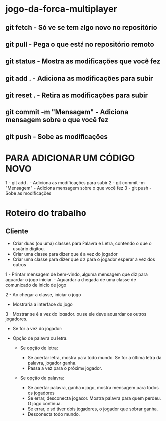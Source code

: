 # jogo-da-forca-multiplayer

## git fetch - Só ve se tem algo novo no repositório

## git pull - Pega o que está no repositório remoto

## git status - Mostra as modificações que você fez

## git add . - Adiciona as modificações para subir

## git reset . - Retira as modificações para subir

## git commit -m "Mensagem" - Adiciona mensagem sobre o que você fez

## git push - Sobe as modificações

# PARA ADICIONAR UM CÓDIGO NOVO

1 - git add . - Adiciona as modificações para subir
2 - git commit -m "Mensagem" - Adiciona mensagem sobre o que você fez
3 - git push - Sobe as modificações
# Roteiro do trabalho

## Cliente

- Criar duas (ou uma) classes para Palavra e Letra, contendo o que o usuário digitou.
- Criar uma classe para dizer que é a vez do jogador
- Criar uma classe para dizer que diz para o jogador esperar a vez dos outros

1 - Printar mensagem de bem-vindo, alguma mensagem que diz para aguardar o jogo iniciar. - Aguardar a chegada de uma classe de comunicado de inicio de jogo

2 - Ao chegar a classe, iniciar o jogo

- Mostraria a interface do jogo

3 - Mostrar se é a vez do jogador, ou se ele deve aguardar os outros jogadores.

- Se for a vez do jogador:
- Opção de palavra ou letra.

  - Se opção de letra:
    - Se acertar letra, mostra para todo mundo. Se for a última letra da palavra, jogador ganha.
    - Passa a vez para o próximo jogador.

  - Se opção de palavra:
    - Se acertar palavra, ganha o jogo, mostra mensagem para todos os jogadores
    - Se errar, desconecta jogador. Mostra palavra para quem perdeu. O jogo continua.
    - Se errar, e só tiver dois jogadores, o jogador que sobrar ganha.
    - Desconecta todo mundo.
